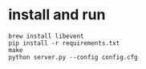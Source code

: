# install and run

    brew install libevent
    pip install -r requirements.txt
    make
    python server.py --config config.cfg
